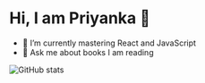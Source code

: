 # Hi, I am Priyanka 🤠

- 🌱 I’m currently mastering React and JavaScript
- 💬 Ask me about books I am reading

![GitHub stats](https://github-readme-stats.vercel.app/api?username=goanpixie&show_icons=true&theme=tokyonight)




